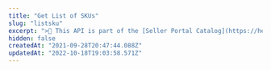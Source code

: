 ```yaml
---
title: "Get List of SKUs"
slug: "listsku"
excerpt: ">📘 This API is part of the [Seller Portal Catalog](https://help.vtex.com/en/tutorial/how-the-seller-portal-catalog-works--7pMB6YOt6YQDQQbzFB4Pxp). This functionality is in the Beta stage and can be discontinued at any moment at VTEX's discretion. VTEX will not be responsible for any instabilities caused by its use or discontinuity. If you have any questions, please contact [our Support Center](https://support.vtex.com/hc/en-us). \r\n\r\n Retrieves general information about all SKUs.\r\n\r\n## Response body example\r\n\r\n```json\r\n{\r\n    \"data\": [\r\n        \"1\",\r\n        \"10\",\r\n        \"11\",\r\n        \"12\",\r\n        \"13\",\r\n        \"14\",\r\n        \"15\",\r\n        \"16\",\r\n        \"19\",\r\n        \"2\",\r\n        \"20\",\r\n        \"21\",\r\n        \"22\",\r\n        \"23\",\r\n        \"24\"\r\n    ],\r\n    \"_metadata\": {\r\n        \"total\": 65,\r\n        \"from\": 1,\r\n        \"to\": 15\r\n    }\r\n}\r\n```"
hidden: false
createdAt: "2021-09-28T20:47:44.088Z"
updatedAt: "2022-10-18T19:03:58.571Z"
---
```


